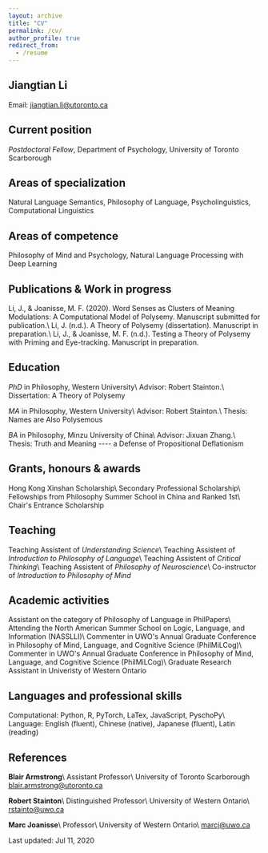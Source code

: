 ```yaml
---
layout: archive
title: "CV"
permalink: /cv/
author_profile: true
redirect_from:
  - /resume
---
```


## Jiangtian Li
Email: [jiangtian.li@utoronto.ca](mailto:jiangtian.li@utoronto.ca)

## Current position 

*Postdoctoral Fellow*, Department of Psychology, University of Toronto Scarborough

## Areas of specialization 

Natural Language Semantics, Philosophy of Language, Psycholinguistics, Computational Linguistics


## Areas of competence 

Philosophy of Mind and Psychology, Natural Language Processing with Deep
Learning

## Publications & Work in progress 

Li, J., & Joanisse, M. F. (2020). Word Senses as Clusters of Meaning Modulations: A Computational Model of Polysemy. Manuscript submitted for publication.\\
Li, J. (n.d.). A Theory of Polysemy (dissertation). Manuscript in preparation.\\
Li, J., & Joanisse, M. F. (n.d.). Testing a Theory of Polysemy with Priming and Eye-tracking. Manuscript in preparation.

## Education 

*PhD* in Philosophy, Western University\\
Advisor: Robert Stainton.\\
Dissertation: A Theory of Polysemy

*MA* in Philosophy, Western University\\
Advisor: Robert Stainton.\\
Thesis: Names are Also Polysemous

*BA* in Philosophy, Minzu University of China\\
Advisor: Jixuan Zhang.\\
Thesis: Truth and Meaning ---- a Defense of Propositional Deflationism

## Grants, honours & awards 

Hong Kong Xinshan Scholarship\\
Secondary Professional Scholarship\\
Fellowships from Philosophy Summer School in China and Ranked 1st\\
Chair's Entrance Scholarship

## Teaching 

Teaching Assistent of *Understanding Science*\\
Teaching Assistent of *Introduction to Philosophy of Language*\\
Teaching Assistent of *Critical Thinking*\\
Teaching Assistent of *Philosophy of Neuroscience*\\
Co-instructor of *Introduction to Philosophy of Mind*

## Academic activities 

Assistant on the category of Philosophy of Language in PhilPapers\\
Attending the North American Summer School on Logic, Language, and Information (NASSLLI)\\
Commenter in UWO's Annual Graduate Conference in Philosophy of Mind, Language, and Cognitive Science (PhilMiLCog)\\
Commenter in UWO's Annual Graduate Conference in Philosophy of Mind, Language, and Cognitive Science (PhilMiLCog)\\
Graduate Research Assistant in Univeristy of Western Ontario

## Languages and professional skills 

Computational: Python, R, PyTorch, LaTex, JavaScript, PyschoPy\\
Language: English (fluent), Chinese (native), Japanese (fluent), Latin (reading)

## References 

**Blair Armstrong**\\
Assistant Professor\\
University of Toronto Scarborough 
[blair.armstrong@utoronto.ca](mailto:blair.armstrong@utoronto.ca)

**Robert Stainton**\\
Distinguished Professor\\
University of Western Ontario\\
[rstainto@uwo.ca](mailto:rstainto@uwo.ca)

**Marc Joanisse**\\
Professor\\
University of Western Ontario\\
[marcj@uwo.ca](mailto:marcj@uwo.ca)

Last updated: Jul 11, 2020
